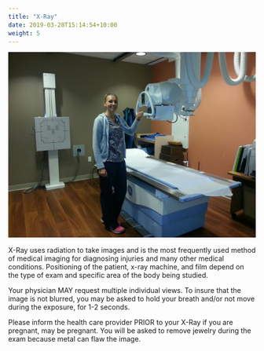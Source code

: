 ```yaml
---
title: "X-Ray"
date: 2019-03-28T15:14:54+10:00
weight: 5
---
```


![X-Ray](/images/xray.jpg)

X-Ray uses radiation to take images and is the most frequently used method of medical imaging for diagnosing injuries and many other medical conditions. Positioning of the patient, x-ray machine, and film depend on the type of exam and specific area of the body being studied.

Your physician MAY request multiple individual views. To insure that the image is not blurred, you may be asked to hold your breath and/or not move during the exposure, for 1-2 seconds.

Please inform the health care provider PRIOR to your X-Ray if you are pregnant, may be pregnant. You will be asked to remove jewelry during the exam because metal can flaw the image.